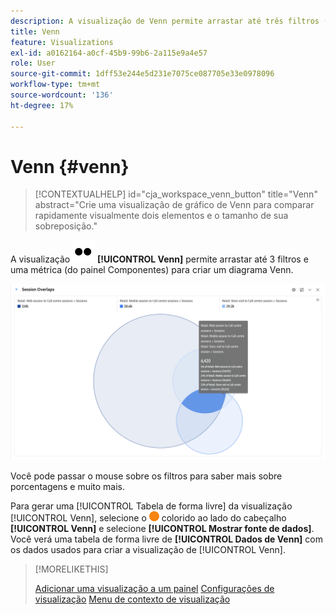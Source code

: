 ```yaml
---
description: A visualização de Venn permite arrastar até três filtros (de componentes) e uma métrica para criar um diagrama de Venn.
title: Venn
feature: Visualizations
exl-id: a0162164-a0cf-45b9-99b6-2a115e9a4e57
role: User
source-git-commit: 1dff53e244e5d231e7075ce087705e33e0978096
workflow-type: tm+mt
source-wordcount: '136'
ht-degree: 17%

---
```


# Venn {#venn}

<!-- markdownlint-disable MD034 -->

>[!CONTEXTUALHELP]
>id="cja_workspace_venn_button"
>title="Venn"
>abstract="Crie uma visualização de gráfico de Venn para comparar rapidamente visualmente dois elementos e o tamanho de sua sobreposição."

<!-- markdownlint-enable MD034 -->


A visualização ![Type](/help/assets/icons/TwoDots.svg) **[!UICONTROL Venn]** permite arrastar até 3 filtros e uma métrica (do painel Componentes) para criar um diagrama Venn.

![Visualização de Venn que inclui três filtros.](assets/venn.png)

Você pode passar o mouse sobre os filtros para saber mais sobre porcentagens e muito mais.

Para gerar uma [!UICONTROL Tabela de forma livre] da visualização [!UICONTROL Venn], selecione o ![StatusOrange](/help/assets/icons/StatusOrange.svg) colorido ao lado do cabeçalho **[!UICONTROL Venn]** e selecione **[!UICONTROL Mostrar fonte de dados]**. Você verá uma tabela de forma livre de **[!UICONTROL Dados de Venn]** com os dados usados para criar a visualização de [!UICONTROL Venn].

<!--
To normalize the Venn diagram (take the size out of it), go select ![Setting](/help/assets/icons/Setting.svg) and select **[!UICONTROL Normalization]**.

![Visualization Settings option for Visualization type: Venn diagram.](assets/normalization.png)

-->

>[!MORELIKETHIS]
>
>[Adicionar uma visualização a um painel](/help/analysis-workspace/visualizations/freeform-analysis-visualizations.md#add-visualizations-to-a-panel)
>[Configurações de visualização](/help/analysis-workspace/visualizations/freeform-analysis-visualizations.md#settings)
>[Menu de contexto de visualização](/help/analysis-workspace/visualizations/freeform-analysis-visualizations.md#context-menu)
>


